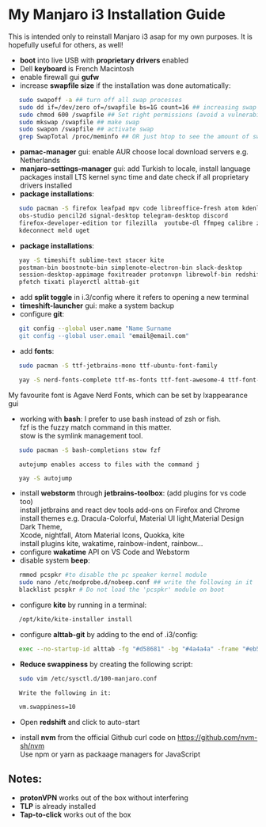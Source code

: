 # My Manjaro i3 Installation Guide

This is intended only to reinstall Manjaro i3 asap for my own purposes.
It is hopefully useful for others, as well!

- **boot** into live USB with **proprietary drivers** enabled
- Dell **keyboard** is French Macintosh
- enable firewall gui **gufw**
- increase **swapfile size** if the installation was done automatically:
```bash
   sudo swapoff -a ## turn off all swap processes
   sudo dd if=/dev/zero of=/swapfile bs=1G count=16 ## increasing swap to 16 GB
   sudo chmod 600 /swapfile ## Set right permissions (avoid a vulnerability)
   sudo mkswap /swapfile ## make swap
   sudo swapon /swapfile ## activate swap
   grep SwapTotal /proc/meminfo ## OR just htop to see the amount of swap available
```
- **pamac-manager** gui: enable AUR
                    choose local download servers e.g. Netherlands
- **manjaro-settings-manager** gui: add Turkish to locale, install language packages
                                    install LTS kernel
                                    sync time and date
                                    check if all proprietary drivers installed
- **package installations**:
 ```bash
    sudo pacman -S firefox leafpad mpv code libreoffice-fresh atom kdenlive    
    obs-studio pencil2d signal-desktop telegram-desktop discord    
    firefox-developer-edition tor filezilla  youtube-dl ffmpeg calibre zathura    
    kdeconnect meld uget
 ```
 - **package installations**:
```bash
   yay -S timeshift sublime-text stacer kite    
   postman-bin boostnote-bin simplenote-electron-bin slack-desktop    
   session-desktop-appimage foxitreader protonvpn librewolf-bin redshift    
   pfetch tixati playerctl alttab-git
```
- add **split toggle** in i.3/config where it refers to opening a new terminal 
- **timeshift-launcher** gui: make a system backup
- configure **git**:
```bash
   git config --global user.name "Name Surname
   git config --global user.email "email@email.com"
```
- add **fonts**:
```bash
   sudo pacman -S ttf-jetbrains-mono ttf-ubuntu-font-family
```
```bash
   yay -S nerd-fonts-complete ttf-ms-fonts ttf-font-awesome-4 ttf-font-icons ttf-ionicos 
```
   My favourite font is Agave Nerd Fonts, which can be set by lxappearance gui
- working with **bash**:
   I prefer to use bash instead of zsh or fish.    
   fzf is the fuzzy match command in this matter.    
   stow is the symlink management tool.
```bash
   sudo pacman -S bash-completions stow fzf
```
       autojump enables access to files with the command j
```bash
   yay -S autojump
```
- install **webstorm** through **jetbrains-toolbox**: (add plugins for vs code too)    
  install  jetbrains and react dev tools add-ons on Firefox and Chrome    
  install themes e.g. Dracula-Colorful, Material UI light,Material Design Dark Theme,      
  Xcode, nightfall, Atom Material Icons, Quokka, kite    
  install plugins kite, wakatime, rainbow-indent, rainbow…    
- configure **wakatime** API on VS Code and Webstorm
- disable system **beep**:
```bash
   rmmod pcspkr #to disable the pc speaker kernel module
   sudo nano /etc/modprobe.d/nobeep.conf ## write the following in it
   blacklist pcspkr # Do not load the 'pcspkr' module on boot
```
- configure **kite** by running in a terminal:
```bash
   /opt/kite/kite-installer install
```
- configure **alttab-git** by adding to the end of .i3/config:
```bash
   exec --no-startup-id alttab -fg "#d58681" -bg "#4a4a4a" -frame "#eb564d" -t 128x150 -i 127x64
```
- **Reduce swappiness** by creating the following script:
```bash
   sudo vim /etc/sysctl.d/100-manjaro.conf
```
       Write the following in it:
```bash
   vm.swappiness=10
```
- Open **redshift** and click to auto-start

- install **nvm** from the official Github curl code on https://github.com/nvm-sh/nvm    
      Use npm or yarn as packaage managers for JavaScript



## Notes:
- **protonVPN** works out of the box without interfering
- **TLP** is already installed
- **Tap-to-click** works out of the box
